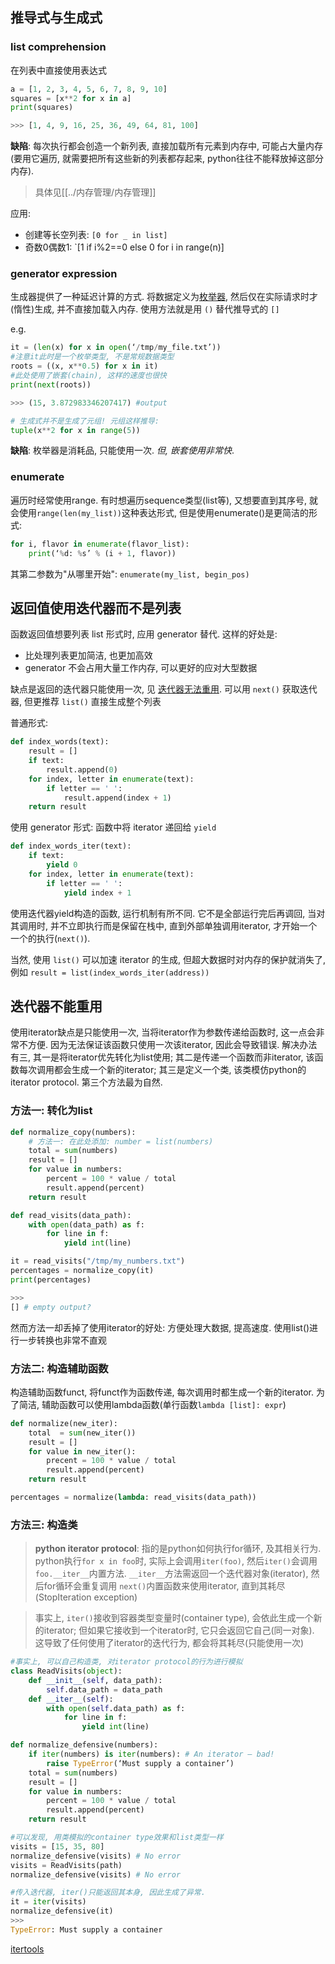## 推导式与生成式

### list comprehension

在列表中直接使用表达式
```python
a = [1, 2, 3, 4, 5, 6, 7, 8, 9, 10] 
squares = [x**2 for x in a] 
print(squares) 

>>> [1, 4, 9, 16, 25, 36, 49, 64, 81, 100]
```

**缺陷**: 每次执行都会创造一个新列表, 直接加载所有元素到内存中, 可能占大量内存 (要用它遍历, 就需要把所有这些新的列表都存起来, python往往不能释放掉这部分内存). 

> 具体见[[../内存管理/内存管理]]

应用:
- 创建等长空列表: `[0 for _ in list]`
- 奇数0偶数1: `[1 if i%2==0 else 0 for i in range(n)]

### generator expression

生成器提供了一种延迟计算的方式. 将数据定义为[枚举器](返回值使用迭代器而不是列表.md), 然后仅在实际请求时才(惰性)生成, 并不直接加载入内存.  使用方法就是用 `()` 替代推导式的 `[]`

e.g.
```python
it = (len(x) for x in open(‘/tmp/my_file.txt’))
#注意it此时是一个枚举类型, 不是常规数据类型
roots = ((x, x**0.5) for x in it)
#此处使用了嵌套(chain), 这样的速度也很快
print(next(roots))

>>> (15, 3.872983346207417) #output

# 生成式并不是生成了元组! 元组这样推导:
tuple(x**2 for x in range(5))
```

**缺陷**: 枚举器是消耗品, 只能使用一次. *但, 嵌套使用非常快*.

### enumerate

遍历时经常使用range. 有时想遍历sequence类型(list等), 又想要直到其序号, 就会使用`range(len(my_list))`这种表达形式, 但是使用enumerate()是更简洁的形式:

```python
for i, flavor in enumerate(flavor_list): 
	print(‘%d: %s’ % (i + 1, flavor))
```

其第二参数为"从哪里开始": `enumerate(my_list, begin_pos)`

## 返回值使用迭代器而不是列表

函数返回值想要列表 list 形式时, 应用 generator 替代.
这样的好处是: 
- 比处理列表更加简洁, 也更加高效
- generator 不会占用大量工作内存, 可以更好的应对大型数据

缺点是返回的迭代器只能使用一次, 见 [迭代器无法重用](勿重用迭代器.md). 可以用 `next()` 获取迭代器, 但更推荐 `list()` 直接生成整个列表

普通形式: 
```python
def index_words(text):
	result = []
	if text:
		result.append(0)
	for index, letter in enumerate(text):
		if letter == ' ':
			result.append(index + 1)
	return result
```

使用 generator 形式: 函数中将 iterator 递回给 `yield`
```python
def index_words_iter(text):
	if text:
		yield 0
	for index, letter in enumerate(text):
		if letter == ' ':
			yield index + 1
```

使用迭代器yield构造的函数, 运行机制有所不同. 它不是全部运行完后再调回, 当对其调用时, 并不立即执行而是保留在栈中, 直到外部单独调用iterator, 才开始一个一个的执行(`next()`). 

当然, 使用 `list()` 可以加速 iterator 的生成, 但超大数据时对内存的保护就消失了, 例如 `result = list(index_words_iter(address))`

## 迭代器不能重用

使用iterator缺点是只能使用一次, 当将iterator作为参数传递给函数时, 这一点会非常不方便. 因为无法保证该函数只使用一次该iterator, 因此会导致错误.
解决办法有三, 其一是将iterator优先转化为list使用; 其二是传递一个函数而非iterator, 该函数每次调用都会生成一个新的iterator; 其三是定义一个类, 该类模仿python的iterator protocol. 第三个方法最为自然.

### 方法一: 转化为list

```python
def normalize_copy(numbers):
	# 方法一: 在此处添加: number = list(numbers)
	total = sum(numbers)
	result = []
	for value in numbers:
		percent = 100 * value / total
		result.append(percent)
	return result

def read_visits(data_path):
	with open(data_path) as f:
		for line in f:
			yield int(line)

it = read_visits("/tmp/my_numbers.txt")
percentages = normalize_copy(it)
print(percentages)

>>>
[] # empty output? 
```

然而方法一却丢掉了使用iterator的好处: 方便处理大数据, 提高速度. 使用list()进行一步转换也非常不直观

### 方法二: 构造辅助函数

构造辅助函数funct, 将funct作为函数传递, 每次调用时都生成一个新的iterator. 
为了简洁, 辅助函数可以使用lambda函数(单行函数`lambda [list]: expr`)
```python
def normalize(new_iter):
	total  = sum(new_iter())
	result = []
	for value in new_iter(): 
		precent = 100 * value / total
		result.append(percent)
	return result

percentages = normalize(lambda: read_visits(data_path))
```

### 方法三: 构造类

> **python iterator protocol**:
> 指的是python如何执行for循环, 及其相关行为. 
> python执行`for x in foo`时, 实际上会调用`iter(foo)`, 然后`iter()`会调用`foo.__iter__`内置方法. `__iter__`方法需返回一个迭代器对象(iterator), 然后for循环会重复调用 `next()`内置函数来使用iterator, 直到其耗尽(StopIteration exception)

> 事实上, `iter()`接收到容器类型变量时(container type), 会依此生成一个新的iterator; 但如果它接收到一个iterator时, 它只会返回它自己(同一对象). 这导致了任何使用了iterator的迭代行为, 都会将其耗尽(只能使用一次)

```python
#事实上, 可以自己构造类, 对iterator protocol的行为进行模拟
class ReadVisits(object):
	def __init__(self, data_path):
		self.data_path = data_path
	def __iter__(self):
		with open(self.data_path) as f:
			for line in f:
				yield int(line)
```

```python
def normalize_defensive(numbers):
	if iter(numbers) is iter(numbers): # An iterator — bad!
		raise TypeError(‘Must supply a container’)
	total = sum(numbers)
	result = []
	for value in numbers:
		percent = 100 * value / total
		result.append(percent)
	return result

#可以发现, 用类模拟的container type效果和list类型一样
visits = [15, 35, 80]
normalize_defensive(visits) # No error
visits = ReadVisits(path)
normalize_defensive(visits) # No error

#传入迭代器, iter()只能返回其本身, 因此生成了异常.
it = iter(visits)
normalize_defensive(it)
>>>
TypeError: Must supply a container
```

[itertools](../数据类型/itertools.md)